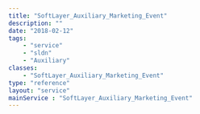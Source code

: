```yaml
---
title: "SoftLayer_Auxiliary_Marketing_Event"
description: ""
date: "2018-02-12"
tags:
    - "service"
    - "sldn"
    - "Auxiliary"
classes:
    - "SoftLayer_Auxiliary_Marketing_Event"
type: "reference"
layout: "service"
mainService : "SoftLayer_Auxiliary_Marketing_Event"
---
```

